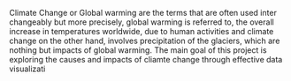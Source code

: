 Climate Change or Global warming are the terms that are often used inter
changeably but more precisely, global warming is referred to, the overall increase
in temperatures worldwide, due to human activities and climate change on the
other hand, involves precipitation of the glaciers, which are nothing but impacts
of global warming.
The main goal of this project is exploring the causes and impacts of cliamte change through effective data visualizati
